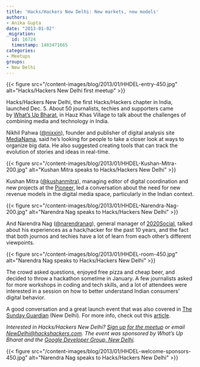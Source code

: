 ```yaml
---
title: 'Hacks/Hackers New Delhi: New markets, new models'
authors:
- Anika Gupta
date: "2013-01-02"
_migration:
  id: 16724
  timestamp: 1483471665
categories:
- Meetups
groups:
- New Delhi
---
```


{{< figure src="/content-images/blog/2013/01/HHDEL-entry-450.jpg" alt="Hacks/Hackers New Delhi first meetup" >}}

Hacks/Hackers New Delhi, the first Hacks/Hackers chapter in India, launched Dec. 5. About 50 journalists, techies and supporters came by [What&#8217;s Up Bharat][1], in Hauz Khas Village to talk about the challenges of combining media and technology in India.

Nikhil Pahwa ([@nixxin][2]), founder and publisher of digital analysis site [MediaNama][3], said he&#8217;s looking for people to take a closer look at ways to organize big data. He also suggested creating tools that can track the evolution of stories and ideas in real-time.

{{< figure src="/content-images/blog/2013/01/HHDEL-Kushan-Mitra-200.jpg" alt="Kushan Mitra speaks to Hacks/Hackers New Delhi" >}}

Kushan Mitra ([@kushanmitra][4]), managing editor of digital coordination and new projects at the [Pioneer,][5] led a conversation about the need for new revenue models in the digital media space, particularly in the Indian context.

{{< figure src="/content-images/blog/2013/01/HHDEL-Narendra-Nag-200.jpg" alt="Narendra Nag speaks to Hacks/Hackers New Delhi" >}}

And Narendra Nag ([@narendranag][6]), general manager of [2020Social][7], talked about his experiences as a hack/hacker for the past 10 years, and the fact that both journos and techies have a lot of learn from each other&#8217;s different viewpoints.

{{< figure src="/content-images/blog/2013/01/HHDEL-room-450.jpg" alt="Narendra Nag speaks to Hacks/Hackers New Delhi" >}}

The crowd asked questions, enjoyed free pizza and cheap beer, and decided to throw a hackathon sometime in January. A few journalists asked for more workshops in coding and tech skills, and a lot of attendees were interested in a session on how to better understand Indian consumers&#8217; digital behavior.

A good conversation and a great launch event that was also covered in [The Sunday Guardian][8] (New Delhi). For more info, check out this [article][9].

_Interested in Hacks/Hackers New Delhi? [Sign up for the meetup][10] or email NewDelhi@hackshackers.com. The event was sponsored by What&#8217;s Up Bharat and the [Google Developer Group, New Delhi][11]._

{{< figure src="/content-images/blog/2013/01/HHDEL-welcome-sponsors-450.jpg" alt="Narendra Nag speaks to Hacks/Hackers New Delhi" >}}

 [1]: http://whatsupbharat.com/
 [2]: http://twitter.com/nixxin
 [3]: http://www.medianama.com/
 [4]: http://twitter.com/kushanmitra
 [5]: http://www.dailypioneer.com/
 [6]: http://twitter.com/narendranag
 [7]: http://india.mslgroup.com/
 [8]: http://www.sunday-guardian.com/technologic/techies-journos-brainstorm-on-making-news-snappier
 [9]: http://www.ciol.com/ciol/news/123281/are-ready-hackathon
 [10]: http://newdelhi.meetup.hackshackers.com/
 [11]: http://www.linkedin.com/groups/Google-Developer-Group-New-Delhi-4472284